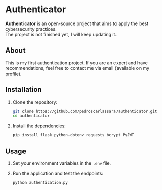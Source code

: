 # Authenticator

**Authenticator** is an open-source project that aims to apply the best cybersecurity practices.<br>
The project is not finished yet, I will keep updating it.

## About

This is my first authentication project. If you are an expert and have recommendations, feel free to contact me via email (available on my profile).

## Installation

1. Clone the repository:

    ```bash
    git clone https://github.com/pedroscarlassara/authenticator.git
    cd authenticator
    ```

2. Install the dependencies:

    ```bash
    pip install flask python-dotenv requests bcrypt PyJWT
    ```

## Usage

1. Set your environment variables in the `.env` file.

2. Run the application and test the endpoints:

    ```bash
    python authentication.py
    ```
   
